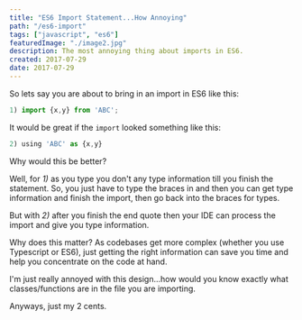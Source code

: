 ```yaml
---
title: "ES6 Import Statement...How Annoying"
path: "/es6-import"
tags: ["javascript", "es6"]
featuredImage: "./image2.jpg"
description: The most annoying thing about imports in ES6.
created: 2017-07-29
date: 2017-07-29
---
```


So lets say you are about to bring in an import in ES6 like this:

```javascript
1) import {x,y} from 'ABC';
```

It would be great if the `import` looked something like this:

```javascript
2) using 'ABC' as {x,y}
```

Why would this be better?

Well, for _1)_ as you type you don't any type information till you finish the statement.
So, you just have to type the braces in and then you can get type information and finish the import, then go back into the braces for types.

But with _2)_ after you finish the end quote then your IDE can process the import and give you type information.

Why does this matter? As codebases get more complex (whether you use Typescript or ES6), just getting the right information can save you time and help you concentrate on the code at hand.

I'm just really annoyed with this design...how would you know exactly what classes/functions are in the file you are importing.

Anyways, just my 2 cents.
